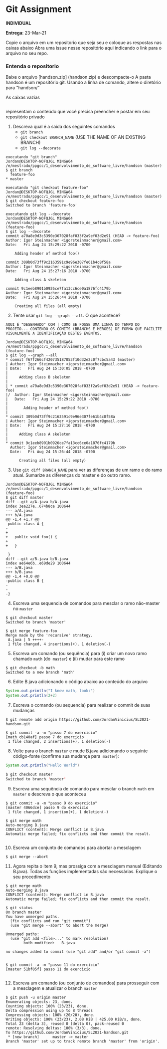 # Git Assignment

**INDIVIDUAL**

**Entrega**: 23-Mar-21

Copie o arquivo em um repositorio que seja seu e coloque as respostas nas caixas abaixo
Abra uma issue nesse repositório aqui indicando o link para o arquivo no seu repo.

### Entenda o repositorio
Baixe o arquivo [handson.zip] (handson.zip) e descompacte-o
A pasta handson é um repositório git. Usando a linha de comando, altere o diretório para "handson/"


As caixas vazias
```

```
representam o conteúdo que você precisa preencher e postar em seu repositório privado

1. Descreva qual é a saída dos seguintes comandos
    -  `git branch` 
    -  `git checkout BRANCH_NAME` (USE THE NAME OF AN EXISTING BRANCH)
    -  `git log --decorate`

```
executando "git branch"
Jordan@DESKTOP-NOFQJGL MINGW64 /e/mestrado/ppgcc/1_desenvolvimento_de_software_livre/handson (master)
$ git branch
  feature-foo
* master

executando "git checkout feature-foo"
Jordan@DESKTOP-NOFQJGL MINGW64 /e/mestrado/ppgcc/1_desenvolvimento_de_software_livre/handson (master)
$ git checkout feature-foo
Switched to branch 'feature-foo'

executando git log --decorate
Jordan@DESKTOP-NOFQJGL MINGW64 /e/mestrado/ppgcc/1_desenvolvimento_de_software_livre/handson (feature-foo)
$ git log --decorate
commit a70a8e9d3c5390e367028faf033f2a9ef03d2e91 (HEAD -> feature-foo)
Author: Igor Steinmacher <igorsteinmacher@gmail.com>
Date:   Fri Aug 24 15:29:22 2018 -0700

    Adding header of method foo()

commit 309b0d73ff9c2163591c9e96e307fe61b4c8f58a
Author: Igor Steinmacher <igorsteinmacher@gmail.com>
Date:   Fri Aug 24 15:27:16 2018 -0700

    Adding class A skeleton

commit 9c1eeb8901b0926ce7fa13cc6ce0a1876fc4179b
Author: Igor Steinmacher <igorsteinmacher@gmail.com>
Date:   Fri Aug 24 15:26:44 2018 -0700

    Creating all files (all empty)

```

2. Tente usar `git log --graph --all`. O que acontece?
```
AQUI É "DESENHADO" COM | COMO SE FOSSE UMA LINHA DO TEMPO DO PROJETO... CONTENDO OS COMITS (BRANCHS E MERGES) DE FORMA QUE FACILITE VISUALMENTE A IDENTIFICAÇÃO DESTES EVENTOS.

Jordan@DESKTOP-NOFQJGL MINGW64 /e/mestrado/ppgcc/1_desenvolvimento_de_software_livre/handson (feature-foo)
$ git log --graph --all
* commit f67f266cf420735187053f10d32e2c0f7cbc5a43 (master)
| Author: Igor Steinmacher <igorsteinmacher@gmail.com>
| Date:   Fri Aug 24 15:30:05 2018 -0700
|
|     Adding class B skeleton
|
| * commit a70a8e9d3c5390e367028faf033f2a9ef03d2e91 (HEAD -> feature-foo)
|/  Author: Igor Steinmacher <igorsteinmacher@gmail.com>
|   Date:   Fri Aug 24 15:29:22 2018 -0700
|
|       Adding header of method foo()
|
* commit 309b0d73ff9c2163591c9e96e307fe61b4c8f58a
| Author: Igor Steinmacher <igorsteinmacher@gmail.com>
| Date:   Fri Aug 24 15:27:16 2018 -0700
|
|     Adding class A skeleton
|
* commit 9c1eeb8901b0926ce7fa13cc6ce0a1876fc4179b
  Author: Igor Steinmacher <igorsteinmacher@gmail.com>
  Date:   Fri Aug 24 15:26:44 2018 -0700

      Creating all files (all empty)
```

3. Use `git diff BRANCH_NAME`  para ver as diferenças de um ramo e do ramo atual.
   Sumarize as diferenças do master e do outro ramo.

```
Jordan@DESKTOP-NOFQJGL MINGW64 /e/mestrado/ppgcc/1_desenvolvimento_de_software_livre/handson (feature-foo)
$ git diff master
diff --git a/A.java b/A.java
index 3ea227e..674b8ce 100644
--- a/A.java
+++ b/A.java
@@ -1,4 +1,7 @@
 public class A {
-
+
+   public void foo() {
+
+   }

 }
diff --git a/B.java b/B.java
index ae64e6b..e69de29 100644
--- a/B.java
+++ b/B.java
@@ -1,4 +0,0 @@
-public class B {
-
-
-}

```

4. Escreva uma sequencia de comandos para mesclar o ramo não-master no `master`

```
$ git checkout master
Switched to branch 'master'

$ git merge feature-foo
Merge made by the 'recursive' strategy.
 A.java | 5 ++++-
 1 file changed, 4 insertions(+), 1 deletion(-)
```


5. Escreva um comando (ou sequência) para (i) criar um novo ramo chamado `math` (do` master`)
e (ii) mudar para este ramo

```
$ git checkout -b math
Switched to a new branch 'math'

```
   
6. Edite B.java adicionando o código abaixo ao conteúdo do arquivo
```java
System.out.println("I know math, look:")
System.out.println(2+2)
```

7. Escreva o comando (ou sequencia) para realizar o commit de suas mudanças
```
$ git remote add origin https://github.com/JordanVinicius/SL2021-handson.git

$ git commit -a -m "passo 7 do exercicio"
[math cb140af] passo 7 do exercicio
 1 file changed, 2 insertions(+), 1 deletion(-)

```

8. Volte para o branch `master` e mude B.java adicionando o seguinte código-fonte (confirme sua mudança para` master`):
```java
System.out.println("Hello World")

$ git checkout master
Switched to branch 'master'
```

9. Escreva uma sequência de comando para mesclar o branch `math` em` master` e descreva o que aconteceu
```
$ git commit -a -m "passo 9 do exercicio"
[master 4066dce] passo 9 do exercicio
 1 file changed, 1 insertion(+), 1 deletion(-)

$ git merge math
Auto-merging B.java
CONFLICT (content): Merge conflict in B.java
Automatic merge failed; fix conflicts and then commit the result.


```
   
10. Escreva um conjunto de comandos para abortar a mesclagem
```
$ git merge --abort

```
   
11. Agora repita o item 9, mas prossiga com a mesclagem manual (Editando B.java). Todas as funções implementadas são necessárias. Explique o seu procedimento
```
$ git merge math
Auto-merging B.java
CONFLICT (content): Merge conflict in B.java
Automatic merge failed; fix conflicts and then commit the result.

$ git status
On branch master
You have unmerged paths.
  (fix conflicts and run "git commit")
  (use "git merge --abort" to abort the merge)

Unmerged paths:
  (use "git add <file>..." to mark resolution)
        both modified:   B.java

no changes added to commit (use "git add" and/or "git commit -a")


$ git commit -a -m "passo 11 do exercicio"
[master 51bf05f] passo 11 do exercicio


```

12. Escreva um comando (ou conjunto de comandos) para prosseguir com a mesclagem e atualizar o branch `master`
```
$ git push -u origin master
Enumerating objects: 23, done.
Counting objects: 100% (23/23), done.
Delta compression using up to 8 threads
Compressing objects: 100% (20/20), done.
Writing objects: 100% (23/23), 2.08 KiB | 425.00 KiB/s, done.
Total 23 (delta 3), reused 0 (delta 0), pack-reused 0
remote: Resolving deltas: 100% (3/3), done.
To https://github.com/JordanVinicius/SL2021-handson.git
 * [new branch]      master -> master
Branch 'master' set up to track remote branch 'master' from 'origin'.


```


